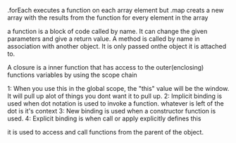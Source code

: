 <!-- Describe the biggest difference between .forEach & .map. -->
.forEach executes a function on each array element but .map creats a new array with the results from the function for every element in the array

<!-- What is the difference between a function and a method? -->
a function is a block of code called by name. It can change the given parameters and give a return value. A method is called by name in association with another object. It is only passed onthe object it is attached to.

<!-- What is closure? -->
A closure is a inner function that has access to the outer(enclosing) functions variables by using the scope chain

<!-- Describe the four rules of the 'this' keyword. -->
1: When you use this in the global scope, the "this" value will be the window. It will pull up alot of things you dont want it to pull up.
2: Implicit binding is used when dot notation is used to invoke a function. whatever is left of the dot is it's context 
3: New binding is  used when a constructor function is used. 
4: Explicit binding is when call or apply explicitly defines this

<!-- Why do we need super() in an extended class? -->
it is used to access and call functions from the parent of the object.
